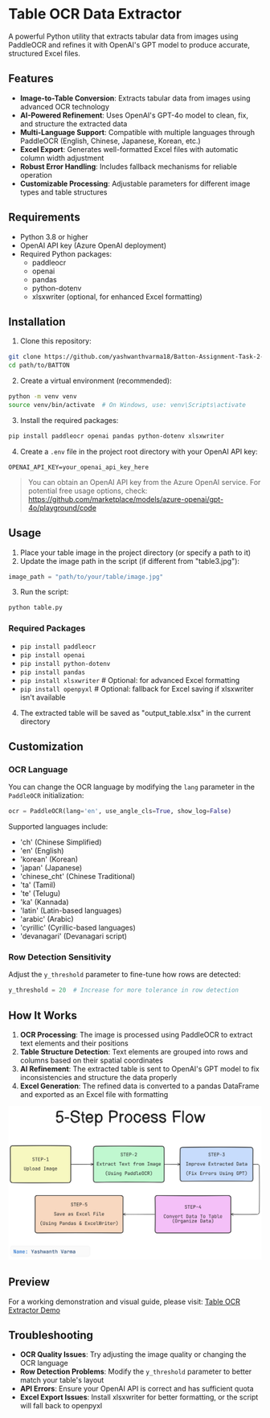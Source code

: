 # Table OCR Data Extractor

A powerful Python utility that extracts tabular data from images using PaddleOCR and refines it with OpenAI's GPT model to produce accurate, structured Excel files.

## Features

- **Image-to-Table Conversion**: Extracts tabular data from images using advanced OCR technology
- **AI-Powered Refinement**: Uses OpenAI's GPT-4o model to clean, fix, and structure the extracted data
- **Multi-Language Support**: Compatible with multiple languages through PaddleOCR (English, Chinese, Japanese, Korean, etc.)
- **Excel Export**: Generates well-formatted Excel files with automatic column width adjustment
- **Robust Error Handling**: Includes fallback mechanisms for reliable operation
- **Customizable Processing**: Adjustable parameters for different image types and table structures


## Requirements

- Python 3.8 or higher
- OpenAI API key (Azure OpenAI deployment)
- Required Python packages:
    - paddleocr
    - openai
    - pandas
    - python-dotenv
    - xlsxwriter (optional, for enhanced Excel formatting)


## Installation

1. Clone this repository:

```bash
git clone https://github.com/yashwanthvarma18/Batton-Assignment-Task-2-OCR-.git
cd path/to/BATTON

```

2. Create a virtual environment (recommended):

```bash
python -m venv venv
source venv/bin/activate  # On Windows, use: venv\Scripts\activate
```

3. Install the required packages:

```bash
pip install paddleocr openai pandas python-dotenv xlsxwriter
```

4. Create a `.env` file in the project root directory with your OpenAI API key:

```
OPENAI_API_KEY=your_openai_api_key_here
```


> You can obtain an OpenAI API key from the Azure OpenAI service. For potential free usage options, check: https://github.com/marketplace/models/azure-openai/gpt-4o/playground/code

## Usage

1. Place your table image in the project directory (or specify a path to it)
2. Update the image path in the script (if different from "table3.jpg"):

```python
image_path = "path/to/your/table/image.jpg"
```

3. Run the script:

```bash
python table.py
```
### Required Packages
- `pip install paddleocr`
- `pip install openai`
- `pip install python-dotenv`
- `pip install pandas`
- `pip install xlsxwriter`   # Optional: for advanced Excel formatting
- `pip install openpyxl`     # Optional: fallback for Excel saving if xlsxwriter isn't available


4. The extracted table will be saved as "output_table.xlsx" in the current directory

## Customization

### OCR Language

You can change the OCR language by modifying the `lang` parameter in the `PaddleOCR` initialization:

```python
ocr = PaddleOCR(lang='en', use_angle_cls=True, show_log=False)
```

Supported languages include:

- 'ch' (Chinese Simplified)
- 'en' (English)
- 'korean' (Korean)
- 'japan' (Japanese)
- 'chinese_cht' (Chinese Traditional)
- 'ta' (Tamil)
- 'te' (Telugu)
- 'ka' (Kannada)
- 'latin' (Latin-based languages)
- 'arabic' (Arabic)
- 'cyrillic' (Cyrillic-based languages)
- 'devanagari' (Devanagari script)


### Row Detection Sensitivity

Adjust the `y_threshold` parameter to fine-tune how rows are detected:

```python
y_threshold = 20  # Increase for more tolerance in row detection
```


## How It Works

1. **OCR Processing**: The image is processed using PaddleOCR to extract text elements and their positions
2. **Table Structure Detection**: Text elements are grouped into rows and columns based on their spatial coordinates
3. **AI Refinement**: The extracted table is sent to OpenAI's GPT model to fix inconsistencies and structure the data properly
4. **Excel Generation**: The refined data is converted to a pandas DataFrame and exported as an Excel file with formatting

![Process Flow Diagram](./Process.png)

## Preview

For a working demonstration and visual guide, please visit: [Table OCR Extractor Demo](https://drive.google.com/file/d/1SWRqoYMH6LtxQ3r6LW9B6HudcCoyvIh7/view?usp=sharing)

## Troubleshooting

- **OCR Quality Issues**: Try adjusting the image quality or changing the OCR language
- **Row Detection Problems**: Modify the `y_threshold` parameter to better match your table's layout
- **API Errors**: Ensure your OpenAI API  is correct and has sufficient quota
- **Excel Export Issues**: Install xlsxwriter for better formatting, or the script will fall back to openpyxl
